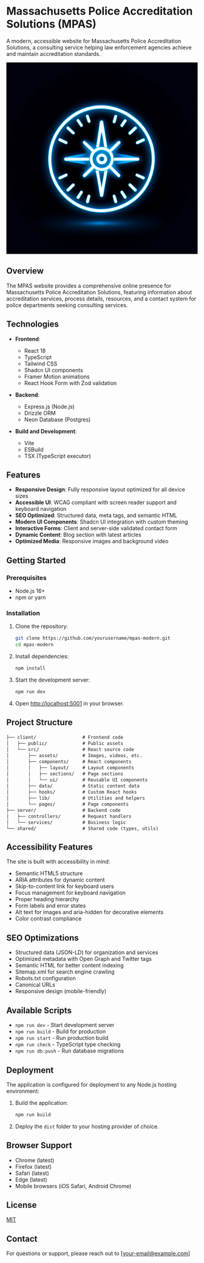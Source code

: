 # Massachusetts Police Accreditation Solutions (MPAS)

A modern, accessible website for Massachusetts Police Accreditation Solutions, a consulting service helping law enforcement agencies achieve and maintain accreditation standards.

![MPAS Website](generated-icon.png)

## Overview

The MPAS website provides a comprehensive online presence for Massachusetts Police Accreditation Solutions, featuring information about accreditation services, process details, resources, and a contact system for police departments seeking consulting services.

## Technologies

- **Frontend**:
  - React 18
  - TypeScript
  - Tailwind CSS
  - Shadcn UI components
  - Framer Motion animations
  - React Hook Form with Zod validation

- **Backend**:
  - Express.js (Node.js)
  - Drizzle ORM
  - Neon Database (Postgres)

- **Build and Development**:
  - Vite
  - ESBuild
  - TSX (TypeScript executor)

## Features

- **Responsive Design**: Fully responsive layout optimized for all device sizes
- **Accessible UI**: WCAG compliant with screen reader support and keyboard navigation
- **SEO Optimized**: Structured data, meta tags, and semantic HTML
- **Modern UI Components**: Shadcn UI integration with custom theming
- **Interactive Forms**: Client and server-side validated contact form
- **Dynamic Content**: Blog section with latest articles
- **Optimized Media**: Responsive images and background video

## Getting Started

### Prerequisites

- Node.js 16+ 
- npm or yarn

### Installation

1. Clone the repository:
   ```bash
   git clone https://github.com/yourusername/mpas-modern.git
   cd mpas-modern
   ```

2. Install dependencies:
   ```bash
   npm install
   ```

3. Start the development server:
   ```bash
   npm run dev
   ```

4. Open [http://localhost:5001](http://localhost:5001) in your browser.

## Project Structure

```
├── client/                 # Frontend code
│   ├── public/             # Public assets
│   └── src/                # React source code
│       ├── assets/         # Images, videos, etc.
│       ├── components/     # React components
│       │   ├── layout/     # Layout components
│       │   ├── sections/   # Page sections
│       │   └── ui/         # Reusable UI components
│       ├── data/           # Static content data
│       ├── hooks/          # Custom React hooks
│       ├── lib/            # Utilities and helpers
│       └── pages/          # Page components
├── server/                 # Backend code
│   ├── controllers/        # Request handlers
│   └── services/           # Business logic
└── shared/                 # Shared code (types, utils)
```

## Accessibility Features

The site is built with accessibility in mind:

- Semantic HTML5 structure
- ARIA attributes for dynamic content
- Skip-to-content link for keyboard users
- Focus management for keyboard navigation
- Proper heading hierarchy
- Form labels and error states
- Alt text for images and aria-hidden for decorative elements
- Color contrast compliance

## SEO Optimizations

- Structured data (JSON-LD) for organization and services
- Optimized metadata with Open Graph and Twitter tags
- Semantic HTML for better content indexing
- Sitemap.xml for search engine crawling
- Robots.txt configuration
- Canonical URLs
- Responsive design (mobile-friendly)

## Available Scripts

- `npm run dev` - Start development server
- `npm run build` - Build for production
- `npm run start` - Run production build
- `npm run check` - TypeScript type checking
- `npm run db:push` - Run database migrations

## Deployment

The application is configured for deployment to any Node.js hosting environment:

1. Build the application:
   ```bash
   npm run build
   ```

2. Deploy the `dist` folder to your hosting provider of choice.

## Browser Support

- Chrome (latest)
- Firefox (latest)
- Safari (latest)
- Edge (latest)
- Mobile browsers (iOS Safari, Android Chrome)

## License

[MIT](LICENSE)

## Contact

For questions or support, please reach out to [your-email@example.com] 